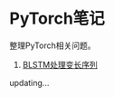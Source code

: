 # PyTorch笔记

整理PyTorch相关问题。

1. [BLSTM处理变长序列](https://github.com/liu-nlper/pytorch-notes/blob/master/BLSTM处理变长序列.ipynb)

updating...
